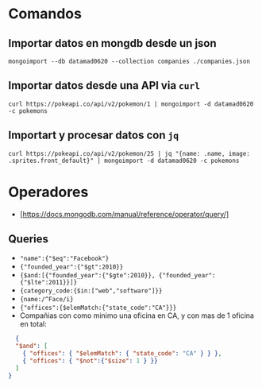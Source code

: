 # Comandos

## Importar datos en mongdb desde un json

`mongoimport --db datamad0620 --collection companies ./companies.json`

## Importar datos desde una API via `curl`

`curl https://pokeapi.co/api/v2/pokemon/1 | mongoimport -d datamad0620 -c pokemons`


## Importart y procesar datos con `jq`

`curl https://pokeapi.co/api/v2/pokemon/25 | jq "{name: .name, image: .sprites.front_default}" | mongoimport -d datamad0620 -c pokemons`

# Operadores

- [https://docs.mongodb.com/manual/reference/operator/query/]

## Queries

- `"name":{"$eq":"Facebook"}`
- `{"founded_year":{"$gt":2010}}`
- `{$and:[{"founded_year":{"$gte":2010}}, {"founded_year":{"$lte":2011}}]}`
- `{category_code:{$in:["web","software"]}}`
- `{name:/^Face/i}`
- `{"offices":{$elemMatch:{"state_code":"CA"}}}`
- Compañias con como minimo una oficina en CA, y con mas de 1 oficina en total:

```json
  {
  "$and": [
    { "offices": { "$elemMatch": { "state_code": "CA" } } },
    { "offices": { "$not":{"$size": 1 } }}
  ]
}
```
